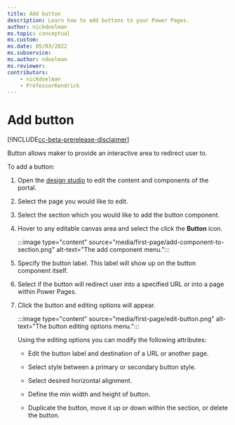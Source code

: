 ```yaml
---
title: Add button
description: Learn how to add buttons to your Power Pages.
author: nickdoelman
ms.topic: conceptual
ms.custom: 
ms.date: 05/03/2022
ms.subservice:
ms.author: ndoelman 
ms.reviewer: 
contributors:
    - nickdoelman
    - ProfessorKendrick
---
```


# Add button

[!INCLUDE[cc-beta-prerelease-disclaimer](../includes/cc-beta-prerelease-disclaimer.md)] 

Button allows maker to provide an interactive area to redirect user to.

To add a button:

1. Open the [design studio](/powerapps/maker/portals/portal-designer-anatomy) to edit the content and components of the portal.

1. Select the page you would like to edit.

1. Select the section which you would like to add the button component.

1. Hover to any editable canvas area and select the click the **Button** icon.

    :::image type="content" source="media/first-page/add-component-to-section.png" alt-text="The add component menu.":::

1. Specify the button label. This label will show up on the button component itself.

1. Select if the button will redirect user into a specified URL or into a page within Power Pages.

1. Click the button and editing options will appear.

    :::image type="content" source="media/first-page/edit-button.png" alt-text="The button editing options menu."::: 

    Using the editing options you can modify the following attributes:

    - Edit the button label and destination of a URL or another page.

    - Select style between a primary or secondary button style.

    - Select desired horizontal alignment.

    - Define the min width and height of button.

    - Duplicate the button, move it up or down within the section, or delete the button.